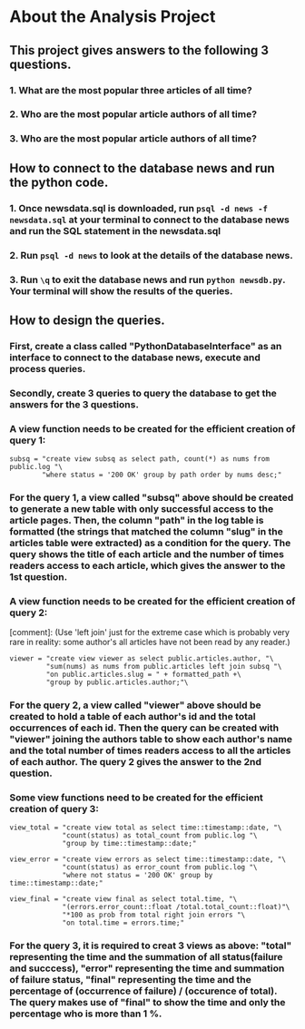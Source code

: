 # About the Analysis Project
## This project gives answers to the following 3 questions.
### 1. What are the most popular three articles of all time?
### 2. Who are the most popular article authors of all time?
### 3. Who are the most popular article authors of all time?

## How to connect to the database news and run the python code.
### 1. Once newsdata.sql is downloaded, run ```psql -d news -f newsdata.sql``` at your terminal to connect to the database news and run the SQL statement in the newsdata.sql
### 2. Run ```psql -d news``` to look at the details of the database news.
### 3. Run ```\q``` to exit the database news and run ```python newsdb.py```. Your terminal will show the results of the queries.

## How to design the queries.
### First, create a class called "PythonDatabaseInterface" as an interface to connect to the database news, execute and process queries.

### Secondly, create 3 queries to query the database to get the answers for the 3 questions.

### A view function needs to be created for the efficient creation of query 1:
```
subsq = "create view subsq as select path, count(*) as nums from public.log "\
        "where status = '200 OK' group by path order by nums desc;"
```

### For the query 1, a view called "subsq" above should be created to generate a new table with only successful access to the article pages. Then, the column "path" in the log table is formatted (the strings that matched the column "slug" in the articles table were extracted) as a condition for the query. The query shows the title of each article and the number of times readers access to each article, which gives the answer to the 1st question.

### A view function needs to be created for the efficient creation of query 2:
[comment]: (Use 'left join' just for the extreme case which is probably very rare in reality: some author's all articles have not been read by any reader.)
```
viewer = "create view viewer as select public.articles.author, "\
         "sum(nums) as nums from public.articles left join subsq "\
         "on public.articles.slug = " + formatted_path +\
         "group by public.articles.author;"\
```
### For the query 2, a view called "viewer" above should be created to hold a table of each author's id and the total occurrences of each id. Then the query can be created with "viewer" joining the authors table to show each author's name and the total number of times readers access to all the articles of each author. The query 2 gives the answer to the 2nd question.

### Some view functions need to be created for the efficient creation of query 3:
```
view_total = "create view total as select time::timestamp::date, "\
             "count(status) as total_count from public.log "\
             "group by time::timestamp::date;"

view_error = "create view errors as select time::timestamp::date, "\
             "count(status) as error_count from public.log "\
             "where not status = '200 OK' group by time::timestamp::date;"

view_final = "create view final as select total.time, "\
             "(errors.error_count::float /total.total_count::float)"\
             "*100 as prob from total right join errors "\
             "on total.time = errors.time;"
```

### For the query 3, it is required to creat 3 views as above: "total" representing the time and the summation of all status(failure and succcess), "error" representing the time and summation of failure status, "final" representing the time and the percentage of (occurrence of failure) / (occurence of total). The query makes use of "final" to show the time and only the percentage who is more than 1 %.
